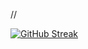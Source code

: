 //

[![GitHub Streak](https://streak-stats.demolab.com/?user=swangi-kumari)](https://git.io/streak-stats)
